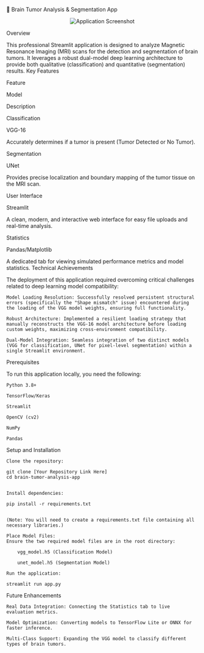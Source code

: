 🧠 Brain Tumor Analysis & Segmentation App

<p align="center">
<img src="https://www.google.com/search?q=https://placehold.co/600x300/1E40AF/FFFFFF%3Ftext%3DBrain%2BTumor%2BAnalysis%2BApp" alt="Application Screenshot">
</p>
Overview 

This professional Streamlit application is designed to analyze Magnetic Resonance Imaging (MRI) scans for the detection and segmentation of brain tumors. It leverages a robust dual-model deep learning architecture to provide both qualitative (classification) and quantitative (segmentation) results.
Key Features 

Feature
	

Model
	

Description

Classification
	

VGG-16
	

Accurately determines if a tumor is present (Tumor Detected or No Tumor).

Segmentation 
	

UNet
	

Provides precise localization and boundary mapping of the tumor tissue on the MRI scan.

User Interface
	

Streamlit
	

A clean, modern, and interactive web interface for easy file uploads and real-time analysis.

Statistics
	

Pandas/Matplotlib
	

A dedicated tab for viewing simulated performance metrics and model statistics.
Technical Achievements 

The deployment of this application required overcoming critical challenges related to deep learning model compatibility:

    Model Loading Resolution: Successfully resolved persistent structural errors (specifically the "Shape mismatch" issue) encountered during the loading of the VGG model weights, ensuring full functionality.

    Robust Architecture: Implemented a resilient loading strategy that manually reconstructs the VGG-16 model architecture before loading custom weights, maximizing cross-environment compatibility.

    Dual-Model Integration: Seamless integration of two distinct models (VGG for classification, UNet for pixel-level segmentation) within a single Streamlit environment.

Prerequisites 

To run this application locally, you need the following:

    Python 3.8+

    TensorFlow/Keras

    Streamlit

    OpenCV (cv2)

    NumPy

    Pandas

Setup and Installation 

    Clone the repository:

    git clone [Your Repository Link Here]
    cd brain-tumor-analysis-app


    Install dependencies:

    pip install -r requirements.txt


    (Note: You will need to create a requirements.txt file containing all necessary libraries.)

    Place Model Files:
    Ensure the two required model files are in the root directory:

        vgg_model.h5 (Classification Model)

        unet_model.h5 (Segmentation Model)

    Run the application:

    streamlit run app.py


Future Enhancements 

    Real Data Integration: Connecting the Statistics tab to live evaluation metrics.

    Model Optimization: Converting models to TensorFlow Lite or ONNX for faster inference.

    Multi-Class Support: Expanding the VGG model to classify different types of brain tumors.
